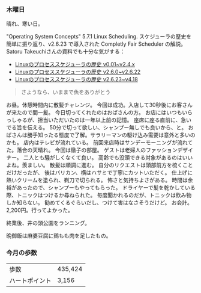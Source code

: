 ### 木曜日

晴れ、寒い日。

"Operating System Concepts" 5.7.1 Linux Scheduling.
スケジューラの歴史を簡単に振り返り、v2.6.23 で導入された
Completly Fair Scheduler の解説。
Satoru Takeuchiさんの資料でも十分な気がする：

- [Linuxのプロセススケジューラの歴史 v0.01~v2.4.x](https://speakerdeck.com/sat/linuxfalsepurosesusukeziyurafalseli-shi-v0-dot-01-v2-dot-4-x)
- [Linuxのプロセススケジューラの歴史 v2.6.0~v2.6.22](https://speakerdeck.com/sat/linuxfalsepurosesusukeziyurafalseli-shi-v2-dot-6-0-v2-dot-6-22)
- [Linuxのプロセススケジューラの歴史 v2.6.23~v4.18](https://speakerdeck.com/sat/linuxfalsepurosesusukeziyurafalseli-shi-v2-dot-6-23-v4-dot-18)

> さようなら、いままで魚をありがとう

お昼。休憩時間内に散髪チャレンジ。
今回は成功。入店して30秒後にお客さんが来たので間一髪。
今日切ってくれたのはおばさんの方。
お店にはいつもいらっしゃるが、担当いただいたのは一年以上前の記憶。
座席に座る直前に、急いでる旨を伝える。
50分で切って欲しい、シャンプー無しでも良いから、と。
おばさんは勝手知ったる態度で了解。サラリーマンの駆け込み需要は意外と多いのかも。
店内はテレビが流れている。
前回来店時はサンデーモーニングが流れてた。落合の天晴れ。
今回は徹子の部屋。
ゲストは老婦人のファッションデザイナー。
二人とも騒がしくなくて良い。
高齢でも没頭できる対象があるのはいいよね。羨ましい。
散髪は順調に進む。
自分のリクエストは頭部前方を梳くことだけだったが、
後はバリカン、横はハサミで丁寧にカットいただく。
仕上げに熱いクリームを塗られ、剃刀で切られる。
怖さと気持ちよさがある。
時間は余裕があったので、シャンプーもやってもらった。
ドライヤーで髪を乾かしている際、トニックはつけるか尋ねられた。
毎度聞かれるのだが、トニックは飲み物しか知らない。
勧めてくるぐらいだし、つけて害はなさそうだけど。
お会計。2,200円。行ってよかった。

終業後、井の頭公園をランニング。

晩御飯は麻婆豆腐に鶏もも肉を足したもの。

### 今月の歩数

|||
|---|---|
|歩数|435,424|
|ハートポイント|3,156|
